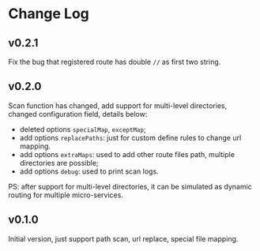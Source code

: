 # Change Log


## v0.2.1
Fix the bug that registered route has double `//` as first two string.

## v0.2.0
Scan function has changed, add support for multi-level directories,
changed configuration field, details below:

* deleted options `specialMap`, `exceptMap`;
* add options `replacePaths`: just for custom define rules to change url
  mapping.
* add options `extraMaps`: used to add other route files path, multiple
  directories are possible;
* add options `debug`: used to print scan logs.

PS: after support for multi-level directories, it can be simulated as
dynamic routing for multiple micro-services.


## v0.1.0
Initial version, just support path scan, url replace, special file
mapping.